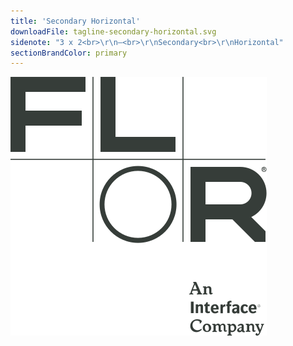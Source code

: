 ```yaml
---
title: 'Secondary Horizontal'
downloadFile: tagline-secondary-horizontal.svg
sidenote: "3 x 2<br>\r\n—<br>\r\nSecondary<br>\r\nHorizontal"
sectionBrandColor: primary
---
```


![](tagline-secondary-horizontal.svg?resize=205)